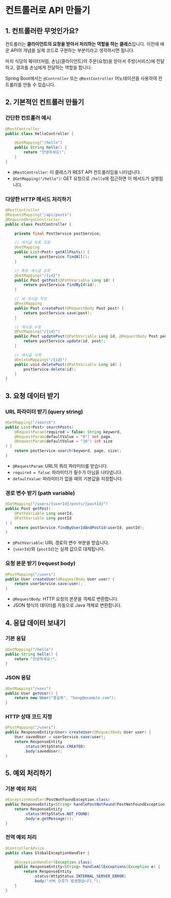 # 컨트롤러로 API 만들기

## 1. 컨트롤러란 무엇인가요?

컨트롤러는 **클라이언트의 요청을 받아서 처리하는 역할을 하는 클래스**입니다. 이전에 배운 API의 개념을 실제 코드로 구현하는 부분이라고 생각하시면 됩니다.

마치 식당의 웨이터처럼, 손님(클라이언트)의 주문(요청)을 받아서 주방(서비스)에 전달하고, 결과를 손님에게 전달하는 역할을 합니다.

Spring Boot에서는 `@Controller` 또는 `@RestController` 어노테이션을 사용하여 컨트롤러를 만들 수 있습니다.



## 2. 기본적인 컨트롤러 만들기

### 간단한 컨트롤러 예시

```java
@RestController
public class HelloController {

    @GetMapping("/hello")
    public String hello() {
        return "안녕하세요!";
    }
}
```

- `@RestController`: 이 클래스가 REST API 컨트롤러임을 나타냅니다.
- `@GetMapping("/hello")`: GET 요청으로 `/hello`에 접근하면 이 메서드가 실행됩니다.



### 다양한 HTTP 메서드 처리하기

```java
@RestController
@RequestMapping("/api/posts")
@RequiredArgsConstructor
public class PostController {

    private final PostService postService;

    // 게시글 목록 조회
    @GetMapping
    public List<Post> getAllPosts() {
        return postService.findAll();
    }

    // 특정 게시글 조회
    @GetMapping("/{id}")
    public Post getPost(@PathVariable Long id) {
        return postService.findById(id);
    }

    // 새 게시글 작성
    @PostMapping
    public Post createPost(@RequestBody Post post) {
        return postService.save(post);
    }

    // 게시글 수정
    @PutMapping("/{id}")
    public Post updatePost(@PathVariable Long id, @RequestBody Post post) {
        return postService.update(id, post);
    }

    // 게시글 삭제
    @DeleteMapping("/{id}")
    public void deletePost(@PathVariable Long id) {
        postService.delete(id);
    }
}
```



## 3. 요청 데이터 받기

### URL 파라미터 받기 (query string)

```java
@GetMapping("/search")
public List<Post> searchPosts(
    @RequestParam(required = false) String keyword,
    @RequestParam(defaultValue = "0") int page,
    @RequestParam(defaultValue = "10") int size
) {
    return postService.search(keyword, page, size);
}
```

- `@RequestParam`: URL의 쿼리 파라미터를 받습니다.
- `required = false`: 파라미터가 필수가 아님을 나타냅니다.
- `defaultValue`: 파라미터가 없을 때의 기본값을 지정합니다.



### 경로 변수 받기 (path variable)

```java
@GetMapping("/users/{userId}/posts/{postId}")
public Post getPost(
    @PathVariable Long userId,
    @PathVariable Long postId
) {
    return postService.findByUserIdAndPostId(userId, postId);
}
```

- `@PathVariable`: URL 경로의 변수 부분을 받습니다.
- `{userId}`와 `{postId}`는 실제 값으로 대체됩니다.



### 요청 본문 받기 (request body)

```java
@PostMapping("/users")
public User createUser(@RequestBody User user) {
    return userService.save(user);
}
```

- `@RequestBody`: HTTP 요청의 본문을 객체로 변환합니다.
- JSON 형식의 데이터를 자동으로 Java 객체로 변환합니다.



## 4. 응답 데이터 보내기

### 기본 응답

```java
@GetMapping("/hello")
public String hello() {
    return "안녕하세요!";
}
```

### JSON 응답

```java
@GetMapping("/user")
public User getUser() {
    return new User("홍길동", "hong@example.com");
}
```



### HTTP 상태 코드 지정

```java
@PostMapping("/users")
public ResponseEntity<User> createUser(@RequestBody User user) {
    User savedUser = userService.save(user);
    return ResponseEntity
        .status(HttpStatus.CREATED)
        .body(savedUser);
}
```



## 5. 예외 처리하기

### 기본 예외 처리

```java
@ExceptionHandler(PostNotFoundException.class)
public ResponseEntity<String> handlePostNotFound(PostNotFoundException e) {
    return ResponseEntity
        .status(HttpStatus.NOT_FOUND)
        .body(e.getMessage());
}
```

### 전역 예외 처리

```java
@ControllerAdvice
public class GlobalExceptionHandler {

    @ExceptionHandler(Exception.class)
    public ResponseEntity<String> handleAllExceptions(Exception e) {
        return ResponseEntity
            .status(HttpStatus.INTERNAL_SERVER_ERROR)
            .body("서버 오류가 발생했습니다.");
    }
}
```


